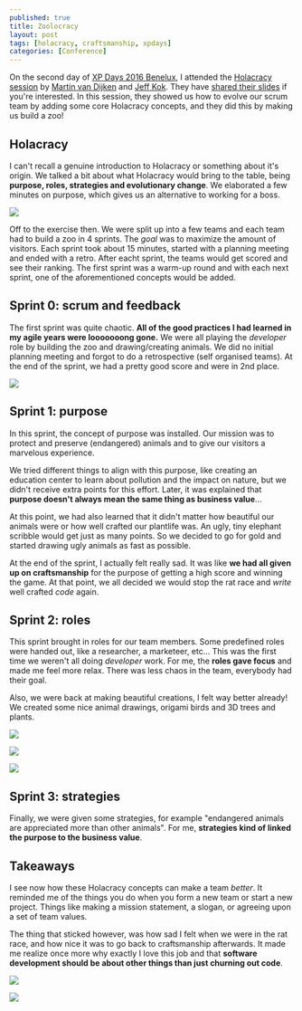 ```yaml
---
published: true
title: Zoolocracy
layout: post
tags: [holacracy, craftsmanship, xpdays]
categories: [Conference]
---
```


On the second day of [XP Days 2016 Benelux](http://www.xpday.net/2016/), I attended the [Holacracy session](http://www.xpday.net/2016/friday/#session_456) by [Martin van Dijken](https://twitter.com/@sunsear) and [Jeff Kok](https://nl.linkedin.com/in/jeff-kok-7173903).
They have [shared their slides](https://docs.google.com/presentation/d/1Oq7hyYVO6ffE9L1IrLS6CPCQBk2kZhRRNlEdisw7ptc/edit#slide=id.p4) if you're interested.
In this session, they showed us how to evolve our scrum team by adding some core Holacracy concepts, and they did this by making us build a zoo!

## Holacracy

I can't recall a genuine introduction to Holacracy or something about it's origin.
We talked a bit about what Holacracy would bring to the table, being __purpose, roles, strategies and <!--more--> evolutionary change__.
We elaborated a few minutes on purpose, which gives us an alternative to working for a boss.

[![]({{site.url}}/public/assets/2016-12-04-zoolocracy/concepts.png)](https://docs.google.com/presentation/d/1Oq7hyYVO6ffE9L1IrLS6CPCQBk2kZhRRNlEdisw7ptc/edit#slide=id.p16)

Off to the exercise then.
We were split up into a few teams and each team had to build a zoo in 4 sprints.
The _goal_ was to maximize the amount of visitors.
Each sprint took about 15 minutes, started with a planning meeting and ended with a retro.
After eacht sprint, the teams would get scored and see their ranking.
The first sprint was a warm-up round and with each next sprint, one of the aforementioned concepts would be added.

## Sprint 0: scrum and feedback 

The first sprint was quite chaotic.
__All of the good practices I had learned in my agile years were looooooong gone.__
We were all playing the _developer_ role by building the zoo and drawing/creating animals.
We did no initial planning meeting and forgot to do a retrospective (self organised teams).
At the end of the sprint, we had a pretty good score and were in 2nd place.

![]({{site.url}}/public/assets/2016-12-04-zoolocracy/zoo.jpg)

## Sprint 1: purpose

In this sprint, the concept of purpose was installed. Our mission was to protect and preserve (endangered) animals and to give our visitors a marvelous experience.

We tried different things to align with this purpose, like creating an education center to learn about pollution and the impact on nature, but we didn't receive extra points for this effort.
Later, it was explained that __purpose doesn't always mean the same thing as business value__...

At this point, we had also learned that it didn't matter how beautiful our animals were or how well crafted our plantlife was.
An ugly, tiny elephant scribble would get just as many points.
So we decided to go for gold and started drawing ugly animals as fast as possible.

At the end of the sprint, I actually felt really sad.
It was like __we had all given up on craftsmanship__ for the purpose of getting a high score and winning the game.
At that point, we all decided we would stop the rat race and _write_ well crafted _code_ again.

## Sprint 2: roles

This sprint brought in roles for our team members.
Some predefined roles were handed out, like a researcher, a marketeer, etc...
This was the first time we weren't all doing _developer_ work.
For me, the __roles gave focus__ and made me feel more relax.
There was less chaos in the team, everybody had their goal.
 
Also, we were back at making beautiful creations, I felt way better already!
We created some nice animal drawings, origami birds and 3D trees and plants.

![]({{site.url}}/public/assets/2016-12-04-zoolocracy/adopt.jpg)

![]({{site.url}}/public/assets/2016-12-04-zoolocracy/birds.jpg)

![]({{site.url}}/public/assets/2016-12-04-zoolocracy/plants.jpg)

## Sprint 3: strategies

Finally, we were given some strategies, for example "endangered animals are appreciated more than other animals".
For me, __strategies kind of linked the purpose to the business value__.

## Takeaways

I see now how these Holacracy concepts can make a team _better_.
It reminded me of the things you do when you form a new team or start a new project.
Things like making a mission statement, a slogan, or agreeing upon a set of team values.

The thing that sticked however, was how sad I felt when we were in the rat race, and how nice it was to go back to craftsmanship afterwards.
It made me realize once more why exactly I love this job and that __software development should be about other things than just churning out code__.

![]({{site.url}}/public/assets/2016-12-04-zoolocracy/almost-dead.jpg)

![]({{site.url}}/public/assets/2016-12-04-zoolocracy/palm-tree.jpg)